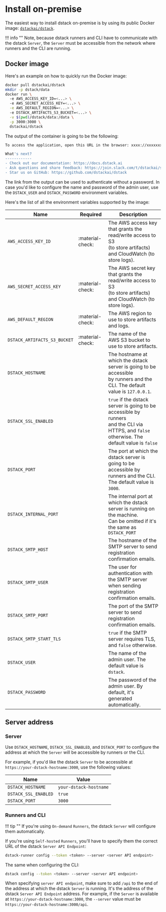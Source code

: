 # Install on-premise

The easiest way to install dstack on-premise is by using its public Docker
image: [`dstackai/dstack`](https://hub.docker.com/r/dstackai/dstack).

!!! info ""
    Note, because dstack runners and CLI have to communicate with the dstack `Server`, the `Server` must be accessible 
    from the network where runners and the CLI are running.

## Docker image

Here's an example on how to quickly run the Docker image:

```bash
docker pull dstackai/dstack
mkdir -p dstack/data
docker run \ 
  -e AWS_ACCESS_KEY_ID=<...> \ 
  -e AWS_SECRET_ACCESS_KEY=<...> \
  -e AWS_DEFAULT_REGION=<...> \ 
  -e DSTACK_ARTIFACTS_S3_BUCKET=<...> \
  -v $(pwd)/dstack/data:/data \
  -p 3000:3000 \
  dstackai/dstack
```

The output of the container is going to be the following:

```bash
To access the application, open this URL in the browser: xxxx://xxxxxxxxxxxx:xxxx/api/users/verify?user=xxxxx&code=xxxxxxxx-xxxx-xxxx-xxxx-xxxxxxxxxxxx

What's next?
------------
- Check out our documentation: https://docs.dstack.ai
- Ask questions and share feedback: https://join.slack.com/t/dstackai/shared_invite/zt-xdnsytie-D4qU9BvJP8vkbkHXdi6clQ
- Star us on GitHub: https://github.com/dstackai/dstack
```

The link from the output can be used to authenticate without a password. In case you'd like to configure the name and 
password of the admin user, use the `DSTACK_USER` and `DSTACK_PASSWORD` environment variables.

Here's the list of all the environment variables supported by the image:

| Name                         | Required         | Description                                                                                                                                      |
|------------------------------|------------------|--------------------------------------------------------------------------------------------------------------------------------------------------|
| `AWS_ACCESS_KEY_ID`          | :material-check: | The AWS access key that grants the read/write access to S3<br/> (to store artifacts) and CloudWatch (to store logs).                             |
| `AWS_SECRET_ACCESS_KEY`      | :material-check: | The AWS secret key that grants the read/write access to S3<br/> (to store artifacts) and CloudWatch (to store logs).                             |
| `AWS_DEFAULT_REGION`         | :material-check: | The AWS region to use to store artifacts and logs.                                                                                               |
| `DSTACK_ARTIFACTS_S3_BUCKET` | :material-check: | The name of the AWS S3 bucket to use to store artifacts.                                                                                         |
| `DSTACK_HOSTNAME`            |                  | The hostname at which the dstack server is going to be accessible<br/> by runners and the CLI. The default value is `127.0.0.1`.                 |
| `DSTACK_SSL_ENABLED`         |                  | `true` if the dstack server is going to be accessible by runners<br/> and the CLI via HTTPS, and `false` otherwise. The default value is `false` |
| `DSTACK_PORT`                |                  | The port at which the dstack server is going to be accessible by<br/> runners and the CLI. The default value is `3000`.                          |
| `DSTACK_INTERNAL_PORT`       |                  | The internal port at which the dstack server is running on the machine.<br/> Can be omitted if it's the same as  `DSTACK_PORT`                   |
| `DSTACK_SMTP_HOST`           |                  | The hostname of the SMTP server to send registration confirmation emails.                                                                        |
| `DSTACK_SMTP_USER`           |                  | The user for authentication with the SMTP server when sending <br/>registration confirmation emails.                                             |
| `DSTACK_SMTP_PORT`           |                  | The port of the SMTP server to send registration confirmation emails.                                                                            |
| `DSTACK_SMTP_START_TLS`      |                  | `true` if the SMTP server requires TLS, and `false` otherwise.                                                                                   |
| `DSTACK_USER`                |                  | The name of the admin user. The default value is `dstack`.                                                                                       |
| `DSTACK_PASSWORD`            |                  | The password of the admin user. By default, it's generated automatically.                                                                        |

## Server address

### Server

Use `DSTACK_HOSTNAME`, `DSTACK_SSL_ENABLED`, and `DSTACK_PORT` to configure the address at which the `Server` will be
accessible by runners or the CLI.

For example, if you'd like the dstack `Server` to be accessible at `https://your-dstack-hostname:3000`,
use the following values:

| Name                 | Value                  |
|----------------------|------------------------|
| `DSTACK_HOSTNAME`    | `your-dstack-hostname` |
| `DSTACK_SSL_ENABLED` | `true`                 |
| `DSTACK_PORT`        | `3000`                 |

### Runners and CLI

!!! tip ""
    If you're using `On-demand` `Runners`, the dstack `Server` will configure them automatically.

If you're using `Self-hosted` `Runners`, you'll have to specify them the correct URL of the dstack `Server API Endpoint`:

```bash
dstack-runner config --token <token> --server <server API endpoint>
```

The same when configuring the CLI:

```bash
dstack config --token <token> --server <server API endpoint>
```

When specifying `server API endpoint`, make sure to add `/api` to the end of the address at which the dstack `Server` is running.
It's the address of the dstack `Server API Endpoint` address.
For example, if the `Server` is available at `https://your-dstack-hostname:3000`, the `--server` value 
must be `https://your-dstack-hostname:3000/api`.